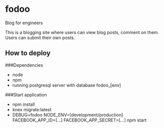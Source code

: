 # fodoo
Blog for engineers

This is a blogging site where users can view blog posts, comment on them.
Users can submit their own posts.

## How to deploy
###Dependencies
- node
- npm
- running postgresql server with database fodoo_[env]

###Start application
- npm install
- knex migrate:latest
- DEBUG=fodoo NODE_ENV=[development/production] FACEBOOK_APP_ID=[...] FACEBOOK_APP_SECRET=[...]  npm start
